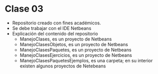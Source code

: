 # Clase 03

* Repositorio creado con fines académicos.
* Se debe trabajar con el IDE Netbeans
* Explicación del contenido del repositorio
	* ManejoClases, es un proyecto de Netbeans
	* ManejoClasesObjetos, es un proyecto de Netbeans
	* ManejoClasesPaquetes, es un proyecto de Netbeans
	* ManejoClasesEjercicios, es un proyecto de Netbeans
	* ManejoClasesPaquetesEjemplos, es una carpeta; en su interior existen algunos proyectos de Netebeans